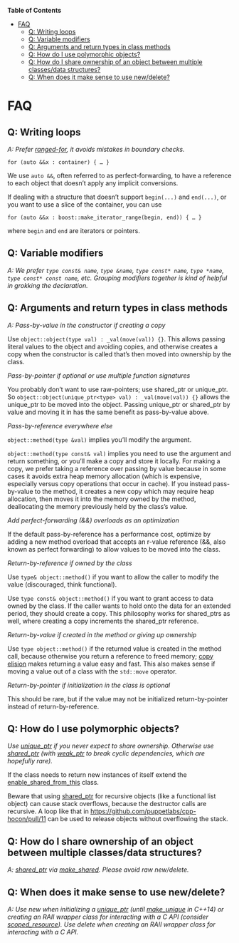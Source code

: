<!-- START doctoc generated TOC please keep comment here to allow auto update -->
<!-- DON'T EDIT THIS SECTION, INSTEAD RE-RUN doctoc TO UPDATE -->
**Table of Contents**

- [FAQ](#faq)
  - [Q: Writing loops](#q-writing-loops)
  - [Q: Variable modifiers](#q-variable-modifiers)
  - [Q: Arguments and return types in class methods](#q-arguments-and-return-types-in-class-methods)
  - [Q: How do I use polymorphic objects?](#q-how-do-i-use-polymorphic-objects)
  - [Q: How do I share ownership of an object between multiple classes/data structures?](#q-how-do-i-share-ownership-of-an-object-between-multiple-classesdata-structures)
  - [Q: When does it make sense to use new/delete?](#q-when-does-it-make-sense-to-use-newdelete)

<!-- END doctoc generated TOC please keep comment here to allow auto update -->

# FAQ

## Q: Writing loops
_A: Prefer [ranged-for](http://en.cppreference.com/w/cpp/language/range-for), it avoids mistakes in boundary checks._

`for (auto &&x : container) { … }`

We use `auto &&`, often referred to as perfect-forwarding, to have a reference to each object that doesn’t apply any implicit conversions.

If dealing with a structure that doesn’t support `begin(...)` and `end(...)`, or you want to use a slice of the container, you can use

`for (auto &&x : boost::make_iterator_range(begin, end)) { … }`

where `begin` and `end` are iterators or pointers.

## Q: Variable modifiers
_A: We prefer `type const& name`, `type &name`, `type const* name`, `type *name`, `type const* const name`, etc. Grouping modifiers together is kind of helpful in grokking the declaration._

## Q: Arguments and return types in class methods
_A: Pass-by-value in the constructor if creating a copy_

Use `object::object(type val) : _val(move(val)) {}`. This allows passing literal values to the object and avoiding copies, and otherwise creates a copy when the constructor is called that’s then moved into ownership by the class.

_Pass-by-pointer if optional or use multiple function signatures_

You probably don’t want to use raw-pointers; use shared_ptr or unique_ptr. So `object::object(unique_ptr<type> val) : _val(move(val)) {}` allows the unique_ptr to be moved into the object. Passing unique_ptr or shared_ptr by value and moving it in has the same benefit as pass-by-value above.

_Pass-by-reference everywhere else_

`object::method(type &val)` implies you’ll modify the argument.

`object::method(type const& val)` implies you need to use the argument and return something, or you’ll make a copy and store it locally. For making a copy, we prefer taking a reference over passing by value because in some cases it avoids extra heap memory allocation (which is expensive, especially versus copy operations that occur in cache). If you instead pass-by-value to the method, it creates a new copy which may require heap allocation, then moves it into the memory owned by the method, deallocating the memory previously held by the class’s value.

_Add perfect-forwarding (&&) overloads as an optimization_

If the default pass-by-reference has a performance cost, optimize by adding a new method overload that accepts an r-value reference (&&, also known as perfect forwarding) to allow values to be moved into the class.

_Return-by-reference if owned by the class_

Use `type& object::method()` if you want to allow the caller to modify the value (discouraged, think functional).

Use `type const& object::method()` if you want to grant access to data owned by the class. If the caller wants to hold onto the data for an extended period, they should create a copy. This philosophy works for shared_ptrs as well, where creating a copy increments the shared_ptr reference.

_Return-by-value if created in the method or giving up ownership_

Use `type object::method()` if the returned value is created in the method call, because otherwise you return a reference to freed memory; [copy elision](https://en.wikipedia.org/wiki/Copy_elision) makes returning a value easy and fast. This also makes sense if moving a value out of a class with the `std::move` operator.

_Return-by-pointer if initialization in the class is optional_

This should be rare, but if the value may not be initialized return-by-pointer instead of return-by-reference.

## Q: How do I use polymorphic objects?
_Use [unique_ptr](http://en.cppreference.com/w/cpp/memory/unique_ptr) if you never expect to share ownership. Otherwise use [shared_ptr](http://en.cppreference.com/w/cpp/memory/shared_ptr) (with [weak_ptr](http://en.cppreference.com/w/cpp/memory/weak_ptr) to break cyclic dependencies, which are hopefully rare)._

If the class needs to return new instances of itself extend the [enable_shared_from_this](http://en.cppreference.com/w/cpp/memory/enable_shared_from_this) class.

Beware that using [shared_ptr](http://en.cppreference.com/w/cpp/memory/shared_ptr) for recursive objects (like a functional list object) can cause stack overflows, because the destructor calls are recursive. A loop like that in https://github.com/puppetlabs/cpp-hocon/pull/11 can be used to release objects without overflowing the stack.

## Q: How do I share ownership of an object between multiple classes/data structures?
_A: [shared_ptr](http://en.cppreference.com/w/cpp/memory/shared_ptr) via [make_shared](http://en.cppreference.com/w/cpp/memory/shared_ptr/make_shared). Please avoid raw new/delete._

## Q: When does it make sense to use new/delete?
_A: Use new when initializing a [unique_ptr](http://en.cppreference.com/w/cpp/memory/unique_ptr) (until [make_unique](http://en.cppreference.com/w/cpp/memory/unique_ptr/make_unique) in C++14) or creating an RAII wrapper class for interacting with a C API (consider [scoped_resource](https://github.com/puppetlabs/leatherman/blob/master/util/inc/leatherman/util/scoped_resource.hpp)). Use delete when creating an RAII wrapper class for interacting with a C API._
